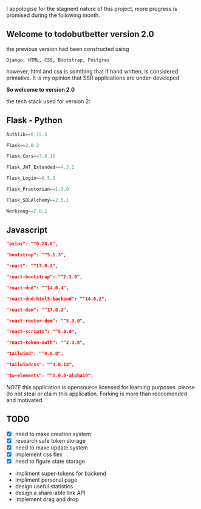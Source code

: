 I appologise for the stagnent nature of this project, more progress is promised during the following month. 

## Welcome to todobutbetter version 2.0

the previous version had been constructed using

```
Django, HTML, CSS, Bootstrap, Postgres
```

however, html and css is somthing that if hand written, is considered primative. It is my opinion that SSR applications are under-developed

**So welcome to version 2.0**

  

the tech stack used for version 2: 

Flask - Python
-
```py
Authlib==0.15.5

Flask==2.0.2

Flask_Cors==3.0.10

Flask_JWT_Extended==4.3.1

Flask_Login==0.5.0

Flask_Praetorian==1.3.0

Flask_SQLAlchemy==2.5.1

Werkzeug==2.0.2
```

Javascript
-
```json
"axios": "^0.24.0",

"bootstrap": "^5.1.3",

"react": "^17.0.2",

"react-bootstrap": "^2.1.0",

"react-dnd": "^14.0.4",

"react-dnd-html5-backend": "^14.0.2",

"react-dom": "^17.0.2",

"react-router-dom": "^5.3.0",

"react-scripts": "^5.0.0",

"react-token-auth": "^2.3.8",

"tailwind": "^4.0.0",

"tailwindcss": "^3.0.18",

"tw-elements": "^1.0.0-alpha10",
```
*NOTE*
this application is opensource licensed for learning purposes. 
please do not steal or claim this application. 
Forking is more than reccomended and motivated. 
  

## TODO

- [x] need to make creation system 
- [x] research safe token storage 
- [x] need to make update system
- [x] implement css flex 
- [x] need to figure state storage 
- impliment super-tokens for backend
- impliment personal page
- design useful statistics
- design a share-able link API
- implement drag and drop
